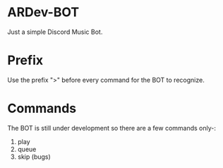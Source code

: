 # ARDev-BOT
Just a simple Discord Music Bot.

# Prefix
Use the prefix ">" before every command for the BOT to recognize.

# Commands
The BOT is still under development so there are a few commands only-:

1) play
2) queue
3) skip (bugs)

